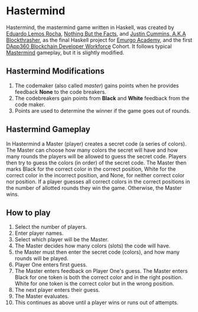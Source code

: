 # Hastermind

Hastermind, the mastermind game written in Haskell, was created by <a href= https://github.com/EduardoLR10> Eduardo Lemos Rocha</a>, <a href=https://github.com/Nothnbutthefacts>Nothing But the Facts</a>, and <a href=https://github.com/blockthrasher>Justin Cummins, A.K.A Blockthrasher</a>, as the final Haskell project for <a href=https://education.emurgo.io/>Emurgo Academy</a>, and the first <a href=https://www.dapp360.io/>DApp360 Blockchain Developer Workforce</a> Cohort.
It follows typical <a href=https://en.wikipedia.org/wiki/Mastermind_(board_game)>Mastermind</a> gameplay, but it is slightly modified.

<h2>Hastermind Modifications</h2>

1. The codemaker (also called <i>master</i>) gains points when he provides feedback <b>None</b> to the code breakers.
2. The codebreakers gain points from <b>Black</b> and <b>White</b> feedback from the code maker.
3. Points are used to determine the winner if the game goes out of rounds.

<h2>Hastermind Gameplay</h2>

In Hastermind a Master (player) creates a secret code (a series of colors). </br>
The Master can choose how many colors the secret will have and how many rounds the players will be allowed to guess the secret code. Players then try to guess the colors (in order) of the secret code. The Master then marks Black for the correct color in the correct position, White for the correct color in the incorrect position, and None, for neither correct color nor position. If a player guesses all correct colors in the correct positions in the number of allotted rounds they win the game. Otherwise, the Master wins.

<h2>How to play</h2>

1. Select the number of players.
2. Enter player names.
3. Select which player will be the Master.
4. The Master decides how many colors (slots) the code will have. 
5. the Master must then enter the secret code (colors), and how many rounds will be played.
6. Player One enters first guess.
7. The Master enters feedback on Player One's guess. The Master enters Black for one token is both the correct color and in the right position. White for one token is the correct color but in the wrong position.
8. The next player enters their guess.
9. The Master evaluates.
10. This continues as above until a player wins or runs out of attempts.
